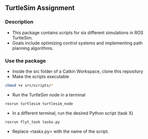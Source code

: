 ## TurtleSim Assignment

### Description
- This package contains scripts for six different simulations in ROS TurtleSim.
- Goals include optimizing control systems and implementing path planning algorithms.

### Use the package
- Inside the src folder of a Catkin Workspace, clone this repository
- Make the scripts executable
```bash
chmod +x src/scripts/*
```
- Run the TurtleSim node in a terminal
```bash
rosrun turtlesim turtlesim_node
```

- In a different terminal, run the desired Python script (task X)
```bash
rosrun flyt_task taskx.py
```
- Replace <taskx.py> with the name of the script.
